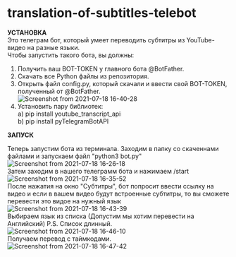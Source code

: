 # translation-of-subtitles-telebot
**УСТАНОВКА**  
Это телеграм бот, который умеет переводить субтитры из YouTube-видео на разные языки.  
Чтобы запустить такого бота, вы должны:  
1) Получить ваш BOT-TOKEN у главного бота @BotFather.  
2) Скачать все Python файлы из репозитория.  
3) Открыть файл config.py, который скачали и ввести свой BOT-TOKEN, полученный от @BotFather.  
![Screenshot from 2021-07-18 16-40-28](https://user-images.githubusercontent.com/64639731/126069331-d6b6dfb1-21a1-4c2e-b8b3-8ff8182a8cc0.png)
4) Установить пару библиотек:  
    a) pip install youtube_transcript_api  
    b) pip install pyTelegramBotAPI  

**ЗАПУСК**  

 Теперь запустим бота из терминала. Заходим в папку со скаченнами файлами и запускаем файл "python3 bot.py"
![Screenshot from 2021-07-18 16-26-18](https://user-images.githubusercontent.com/64639731/126069043-abdf3fe3-6743-4cee-b0b9-aa4e962d0ef6.png)  
 Затем заходим в нашего телеграмм бота и нажимаем /start  
![Screenshot from 2021-07-18 16-35-52](https://user-images.githubusercontent.com/64639731/126069174-7fcb4937-9a8e-41d6-b075-dc74050278d2.png)  
 После нажатия на окно "Субтитры", бот попросит ввести ссылку на видео и если в вашем видео будут встроенные субтитры, то вы сможете перевести это видое на нужный язык  
![Screenshot from 2021-07-18 16-43-39](https://user-images.githubusercontent.com/64639731/126069550-4104cc28-74c4-451d-bf6a-1bf876e509a7.png)  
Выбираем язык из списка (Допустим мы хотим перевести на Английский) P.S. Список длинный.  
![Screenshot from 2021-07-18 16-46-10](https://user-images.githubusercontent.com/64639731/126069651-628bf726-b197-4423-9641-0e1a8dd80d48.png)  
Получаем перевод с таймкодами.  
![Screenshot from 2021-07-18 16-47-42](https://user-images.githubusercontent.com/64639731/126069718-5854720b-e825-4682-adb5-508f8dedc9b2.png)


